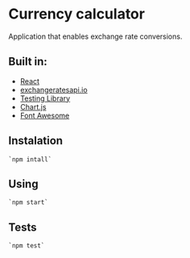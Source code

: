 # Currency calculator

Application that enables exchange rate conversions.

## Built in:

- [React](http://facebook.github.io/react)
- [exchangeratesapi.io](https://exchangeratesapi.io)
- [Testing Library](https://testing-library.com/)
- [Chart.js](https://www.chartjs.org)
- [Font Awesome](https://fontawesome.com/)


## Instalation
	`npm intall`

## Using
	`npm start`

## Tests
	`npm test`
